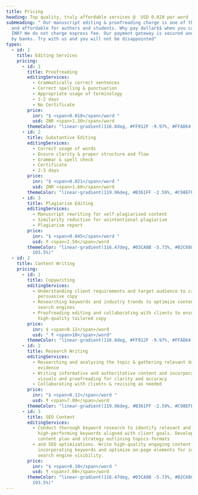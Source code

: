 ```yaml
---
title: Pricing
heading: Top quality, truly affordable services @  USD 0.020 per word
subHeading: " Our manuscript editing & proofreading charge is one of the best
  and affordable for authors and students. Why pay dollar$$ when you can pay in
  INR? We do not charge express fee. Our payment gateway is secured and handled
  by banks. Try with us and you will not be disappointed"
types:
  - id: 1
    title: Editing Services
    pricing:
      - id: 1
        title: Proofreading
        editingServices:
          - Grammatically correct sentences
          - Correct spelling & punctuation
          - Appropriate usage of terminology
          - 1-2 days
          - No Certificate
        price:
          inr: "$ <span>0.018</span>/word "
          usd: INR <span>1.30</span>/word
        themeColor: "linear-gradient(116.8deg, #FF912F -9.97%, #FFAD64 105%)"
      - id: 2
        title: Substantive Editing
        editingServices:
          - Correct usage of words
          - Ensure clarity & proper structure and flow
          - Grammar & spell check
          - Certificate
          - 2-3 days
        price:
          inr: "$ <span>0.021</span>/word "
          usd: INR <span>1.60</span>/word
        themeColor: "linear-gradient(119.96deg, #B361FF -2.59%, #C98EFF 104.08%)"
      - id: 3
        title: Plagiarism Editing
        editingServices:
          - Manuscript rewriting for self-plagiarised content
          - Similarity reduction for unintentional plagiarism
          - Plagiarism report
        price:
          inr: "$ <span>0.045</span>/word "
          usd: ₹ <span>2.50</span>/word
        themeColor: "linear-gradient(116.47deg, #03CA8B -5.73%, #02C688 -5.72%, #05E29C
          103.5%)"
  - id: 2
    title: Content Writing
    pricing:
      - id: 1
        title: Copywriting
        editingServices:
          - Understanding client requirements and target audience to craft
            persuasive copy
          - Researching keywords and industry trends to optimize content for
            search engines
          - Proofreading editing and collaborating with clients to ensure
            high-quality tailored copy
        price:
          inr: $ <span>0.12</span>/word
          usd: " ₹ <span>10</span>/word"
        themeColor: "linear-gradient(116.8deg, #FF912F -9.97%, #FFAD64 105%)"
      - id: 2
        title: Research Writing
        editingServices:
          - Researching and analyzing the topic & gathering relevant data and
            evidence
          - Writing informative and authoritative content and incorporating
            visuals and proofreading for clarity and accuracy
          - Collaborating with clients & revising as needed
        price:
          inr: "$ <span>0.12</span>/word "
          usd: ₹ <span>7.00</span>/word
        themeColor: "linear-gradient(119.96deg, #B361FF -2.59%, #C98EFF 104.08%)"
      - id: 3
        title: SEO Content
        editingServices:
          - Conduct thorough keyword research to identify relevant and
            high-performing keywords aligned with client goals. Develop a
            content plan and strategy outlining topics-formats
          - and SEO optimizations. Write high-quality engaging content
            incorporating keywords and optimize on-page elements for improved
            search engine visibility.
        price:
          inr: "$ <span>0.10</span>/word "
          usd: ₹ <span>7.00</span>/word
        themeColor: "linear-gradient(116.47deg, #03CA8B -5.73%, #02C688 -5.72%, #05E29C
          103.5%)"
---
```

